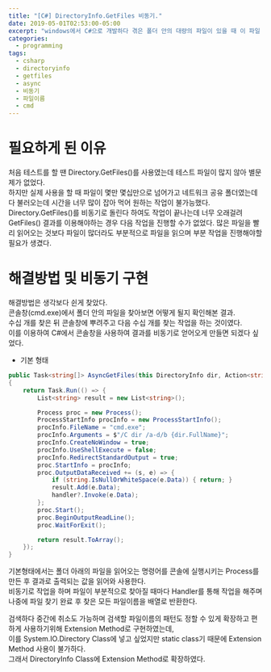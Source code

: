 ```yaml
---
title: "[C#] DirectoryInfo.GetFiles 비동기."
date: 2019-05-01T02:53:00-05:00
excerpt: "windows에서 C#으로 개발하다 겪은 폴더 안의 대량의 파일이 있을 때 이 파일 이름들을 읽어오다 생긴 문제와 대량의 파일 이름을 읽으면서 비동기로 작업을 할 수 있게 해결한 방법에 대하여 작성."
categories:
  - programming
tags:
  - csharp
  - directoryinfo
  - getfiles
  - async
  - 비동기
  - 파일이름
  - cmd
---  
```

  
# 필요하게 된 이유  
  
처음 테스트를 할 땐 Directory.GetFiles()를 사용였는데 테스트 파일이 많지 않아 별문제가 없었다.  
하지만 실제 사용을 할 때 파일이 몇만 몇십만으로 넘어가고 네트워크 공유 폴더였는데 다 불러오는데 시간을 너무 많이 잡아 먹어 원하는 작업이 불가능했다.  
Directory.GetFiles()를 비동기로 돌린다 하여도 작업이 끝나는데 너무 오래걸려 GetFiles() 결과를 이용해야하는 경우 다음 작업을 진행할 수가 없었다. 
많은 파일을 빨리 읽어오는 것보다 파일이 많더라도 부분적으로 파일을 읽으며 부분 작업을 진행해야할 필요가 생겼다.  
  
# 해결방법 및 비동기 구현  
  
해결방법은 생각보다 쉰게 찾았다.  
콘솔창(cmd.exe)에서 폴더 안의 파일을 찾아보면 어떻게 될지 확인해본 결과.  
수십 개를 찾은 뒤 콘솔창에 뿌려주고 다음 수십 개를 찾는 작업을 하는 것이였다.  
이를 이용하여 C#에서 콘솔창을 사용하여 결과를 비동기로 얻어오게 만들면 되겠다 싶었다.  
  
* 기본 형태  
``` c#
public Task<string[]> AsyncGetFiles(this DirectoryInfo dir, Action<string> handler)
{
	return Task.Run(() => {
		List<string> result = new List<string>();

		Process proc = new Process();
		ProcessStartInfo procInfo = new ProcessStartInfo();
		procInfo.FileName = "cmd.exe";
		procInfo.Arguments = $"/C dir /a-d/b {dir.FullName}";
		procInfo.CreateNoWindow = true;
		procInfo.UseShellExecute = false;
		procInfo.RedirectStandardOutput = true;
		proc.StartInfo = procInfo;
		proc.OutputDataReceived += (s, e) => {
			if (string.IsNullOrWhiteSpace(e.Data)) { return; }
			result.Add(e.Data);
			handler?.Invoke(e.Data);
		};
		proc.Start();
		proc.BeginOutputReadLine();
		proc.WaitForExit();

		return result.ToArray();
	});
}
```  
기본형태에서는 폴더 아래의 파일을 읽어오는 명령어를 콘솔에 실행시키는 Process를 만든 후 결과로 출력되는 값을 읽어와 사용한다.  
비동기로 작업을 하며 파일이 부분적으로 찾아질 때마다 Handler를 통해 작업을 해주며 나중에 파일 찾기 완료 후 찾은 모든 파일이름을 배열로 반환한다.  
  
검색하다 중간에 취소도 가능하며 검색할 파일이름의 패턴도 정할 수 있게 확장하고 편하게 사용하기위해 Extension Method로 구현하였는데,  
이를 System.IO.Directory Class에 넣고 싶었지만 static class기 때문에 Extension Method 사용이 불가하다.  
그래서 DirectoryInfo Class에 Extension Method로 확장하였다.
  
